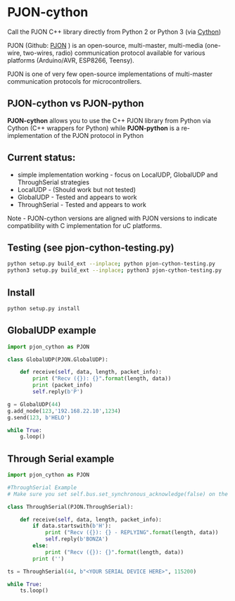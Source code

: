 # PJON-cython

Call the PJON C++ library directly from Python 2 or Python 3 (via [Cython](http://cython.org/))

PJON (Github: [PJON](https://github.com/gioblu/PJON/) ) is an open-source, multi-master, multi-media (one-wire, two-wires, radio) communication protocol available for various platforms (Arduino/AVR, ESP8266, Teensy).

PJON is one of very few open-source implementations of multi-master communication protocols for microcontrollers.

## PJON-cython vs PJON-python

**PJON-cython** allows you to use the C++ PJON library from Python via Cython (C++ wrappers for Python) while
**PJON-python** is a re-implementation of the PJON protocol in Python

## Current status:

- simple implementation working - focus on LocalUDP, GlobalUDP and ThroughSerial strategies
- LocalUDP - (Should work but not tested)
- GlobalUDP - Tested and appears to work
- ThroughSerial - Tested and appears to work

Note - PJON-cython versions are aligned with PJON versions to indicate compatibility with C implementation for uC platforms.

## Testing (see pjon-cython-testing.py)

```bash
python setup.py build_ext --inplace; python pjon-cython-testing.py
python3 setup.py build_ext --inplace; python3 pjon-cython-testing.py
```

## Install

```bash
python setup.py install
```

## GlobalUDP example

```python
import pjon_cython as PJON

class GlobalUDP(PJON.GlobalUDP):

    def receive(self, data, length, packet_info):
        print ("Recv ({}): {}".format(length, data))
        print (packet_info)
        self.reply(b'P')

g = GlobalUDP(44)
g.add_node(123,'192.168.22.10',1234)
g.send(123, b'HELO')

while True:
    g.loop()

```

## Through Serial example

```python
import pjon_cython as PJON

#ThroughSerial Example
# Make sure you set self.bus.set_synchronous_acknowledge(false) on the other side

class ThroughSerial(PJON.ThroughSerial):

    def receive(self, data, length, packet_info):
        if data.startswith(b'H'):
            print ("Recv ({}): {} - REPLYING".format(length, data))
            self.reply(b'BONZA')
        else:
            print ("Recv ({}): {}".format(length, data))
        print ('')

ts = ThroughSerial(44, b"<YOUR SERIAL DEVICE HERE>", 115200)

while True:
    ts.loop()
```
